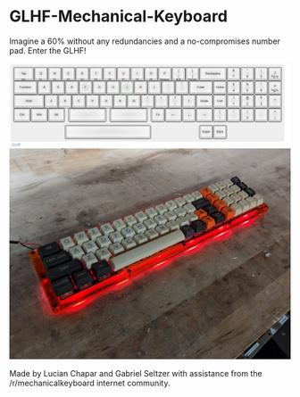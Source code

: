 # GLHF-Mechanical-Keyboard
Imagine a 60% without any redundancies and a no-compromises number pad. Enter the GLHF! 

![alt text](https://github.com/lucian151/GLHF-Mechanical-Keyboard/blob/master/GLHFConcept%20(1).PNG)
![alt text](https://github.com/lucian151/GLHF-Mechanical-Keyboard/blob/master/GLHFConcept%20(2).PNG)
      
Made by Lucian Chapar and Gabriel Seltzer with assistance from the /r/mechanicalkeyboard internet community.
